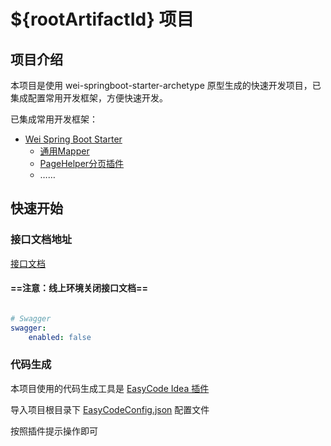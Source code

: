 # ${rootArtifactId} 项目

## 项目介绍

本项目是使用 wei-springboot-starter-archetype 原型生成的快速开发项目，已集成配置常用开发框架，方便快速开发。

已集成常用开发框架：

- [Wei Spring Boot Starter](https://github.com/weijj0528/wei-springboot-starter)
  - [通用Mapper]()
  - [PageHelper分页插件]()
  - ……

## 快速开始

### 接口文档地址

[接口文档](http://localhost:8080/doc.html)

#### ==注意：线上环境关闭接口文档==

```yaml

# Swagger
swagger:
    enabled: false

```

### 代码生成

本项目使用的代码生成工具是 [EasyCode Idea 插件](https://plugins.jetbrains.com/plugin/10954-easycode)

导入项目根目录下 [EasyCodeConfig.json](EasyCodeConfig.json) 配置文件

按照插件提示操作即可
